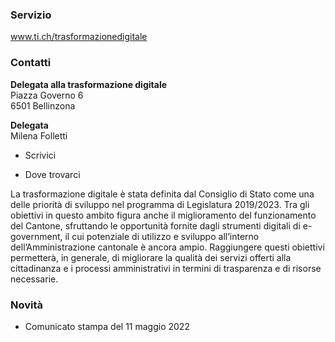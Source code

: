 ###  Servizio

www.ti.ch/trasformazionedigitale

###  Contatti

**Delegata alla trasformazione digitale**  
Piazza Governo 6  
6501 Bellinzona

 **Delegata**  
Milena Folletti

  * Scrivici

  * Dove trovarci

La trasformazione digitale è stata definita dal Consiglio di Stato come una
delle priorità di sviluppo nel programma di Legislatura 2019/2023. Tra gli
obiettivi in questo ambito figura anche il miglioramento del funzionamento del
Cantone, sfruttando le opportunità fornite dagli strumenti digitali di
e-government, il cui potenziale di utilizzo e sviluppo all’interno
dell’Amministrazione cantonale è ancora ampio. Raggiungere questi obiettivi
permetterà, in generale, di migliorare la qualità dei servizi offerti alla
cittadinanza e i processi amministrativi in termini di trasparenza e di
risorse necessarie.

###  Novità

  * Comunicato stampa del 11 maggio 2022

